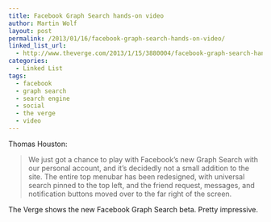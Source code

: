 ```yaml
---
title: Facebook Graph Search hands-on video
author: Martin Wolf
layout: post
permalink: /2013/01/16/facebook-graph-search-hands-on-video/
linked_list_url:
  - http://www.theverge.com/2013/1/15/3880004/facebook-graph-search-hands-on
categories:
  - Linked List
tags:
  - facebook
  - graph search
  - search engine
  - social
  - the verge
  - video
---
```

<p class="linked-list-quote-author">
  Thomas Houston:
</p>

> We just got a chance to play with Facebook’s new Graph Search with our personal account, and it’s decidedly not a small addition to the site. The entire top menubar has been redesigned, with universal search pinned to the top left, and the friend request, messages, and notification buttons moved over to the far right of the screen.

The Verge shows the new Facebook Graph Search beta. Pretty impressive.